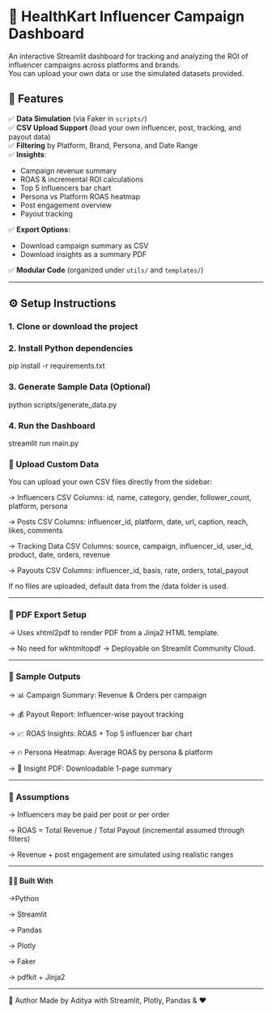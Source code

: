 # 💼 HealthKart Influencer Campaign Dashboard

An interactive Streamlit dashboard for tracking and analyzing the ROI of influencer campaigns across platforms and brands.  
You can upload your own data or use the simulated datasets provided.



## 📌 Features

✅ **Data Simulation** (via Faker in `scripts/`)  
✅ **CSV Upload Support** (load your own influencer, post, tracking, and payout data)  
✅ **Filtering** by Platform, Brand, Persona, and Date Range  
✅ **Insights**:
- Campaign revenue summary
- ROAS & incremental ROI calculations
- Top 5 influencers bar chart
- Persona vs Platform ROAS heatmap
- Post engagement overview
- Payout tracking

✅ **Export Options**:
- Download campaign summary as CSV
- Download insights as a summary PDF

✅ **Modular Code** (organized under `utils/` and `templates/`)  

---



## ⚙️ Setup Instructions

### 1. Clone or download the project

### 2. Install Python dependencies
pip install -r requirements.txt

### 3. Generate Sample Data (Optional)
python scripts/generate_data.py

### 4. Run the Dashboard
streamlit run main.py


### 📁 Upload Custom Data
You can upload your own CSV files directly from the sidebar:

-> Influencers CSV
Columns: id, name, category, gender, follower_count, platform, persona

-> Posts CSV
Columns: influencer_id, platform, date, url, caption, reach, likes, comments

-> Tracking Data CSV
Columns: source, campaign, influencer_id, user_id, product, date, orders, revenue

-> Payouts CSV
Columns: influencer_id, basis, rate, orders, total_payout

If no files are uploaded, default data from the /data folder is used.

---
### 🧾 PDF Export Setup
-> Uses xhtml2pdf to render PDF from a Jinja2 HTML template.

-> No need for wkhtmltopdf → Deployable on Streamlit Community Cloud.

---
### 📄 Sample Outputs

-> 📊 Campaign Summary: Revenue & Orders per campaign

-> 💰 Payout Report: Influencer-wise payout tracking

-> 📈 ROAS Insights: ROAS + Top 5 influencer bar chart

-> 🔥 Persona Heatmap: Average ROAS by persona & platform

-> 📄 Insight PDF: Downloadable 1-page summary

---

### 🧠 Assumptions

-> Influencers may be paid per post or per order

-> ROAS = Total Revenue / Total Payout (incremental assumed through filters)

-> Revenue + post engagement are simulated using realistic ranges

---

#### 🧑‍💻 Built With

->Python

-> Streamlit

-> Pandas

-> Plotly

-> Faker

-> pdfkit + Jinja2

---
🙌 Author
Made by Aditya with Streamlit, Plotly, Pandas & ❤️



